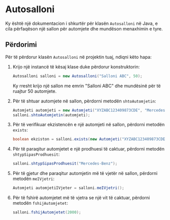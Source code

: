 # Autosalloni

Ky është një dokumentacion i shkurtër për klasën `Autosalloni` në Java, e cila përfaqëson një sallon për automjete dhe mundëson menaxhimin e tyre.

## Përdorimi

Për të përdorur klasën `Autosalloni` në projektin tuaj, ndiqni këto hapa:

1. Krijo një instancë të kësaj klase duke përdorur konstruktorin:

   ```java
   Autosalloni salloni = new Autosalloni("Salloni ABC", 50);
   ```

   Ky rresht krijo një sallon me emrin "Salloni ABC" dhe mundësinë për të ruajtur 50 automjete.

2. Për të shtuar automjete në sallon, përdorni metodën `shtoAutomjetin`:

   ```java
   Automjeti automjeti = new Automjeti("XYZABC123409873CDE", "Mercedes-Benz", 2015);
   salloni.shtoAutomjetin(automjeti);
   ```

3. Për të verifikuar ekzistencën e një automjeti në sallon, përdorni metodën `exists`:

   ```java
   boolean ekziston = salloni.exists(new Automjeti("XYZABC123409873CDE", "Mercedes-Benz", 2015));
   ```

4. Për të paraqitur automjetet e një prodhuesi të caktuar, përdorni metodën `shtypSipasProdhuesit`:

   ```java
   salloni.shtypSipasProdhuesit("Mercedes-Benz");
   ```

5. Për të gjetur dhe paraqitur automjetin më të vjetër në sallon, përdorni metodën `meIVjetri`:

   ```java
   Automjeti automjetiIVjeter = salloni.meIVjetri();
   ```

6. Për të fshirë automjetet më të vjetra se një vit të caktuar, përdorni metodën `fshijAutomjetet`:

   ```java
   salloni.fshijAutomjetet(2000);
   ```
